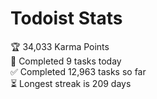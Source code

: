 
# Todoist Stats

<!-- TODO-IST:START -->
🏆  34,033 Karma Points           
🌸  Completed 9 tasks today           
✅  Completed 12,963 tasks so far           
⏳  Longest streak is 209 days
<!-- TODO-IST:END -->
